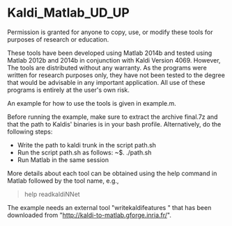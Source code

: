 # Kaldi_Matlab_UD_UP

Permission is granted for anyone to copy, use, or modify these tools for purposes of research or education. 

These tools have been developed using Matlab 2014b and tested using Matlab 2012b and 2014b in conjunction with Kaldi Version 4069. However, The tools are distributed without any warranty.  As the programs were written for research purposes only, they have not been tested to the degree that would be advisable in any important application.  All use of these programs is entirely at the user's own risk.

An example for how to use the tools is given in example.m. 

Before running the example, make sure to extract the archive final.7z and that the path to Kaldis' binaries is in your bash profile. Alternatively, do the following steps:

- Write the path to kaldi trunk in the script path.sh
- Run the script path.sh as follows:
~$. ./path.sh
- Run Matlab in the same session

More details about each tool can be obtained using the help command in Matlab followed by the tool name, e.g., 

> help readkaldiNNet

The example needs an external tool "writekaldifeatures
" that has been downloaded from "http://kaldi-to-matlab.gforge.inria.fr/". 
  